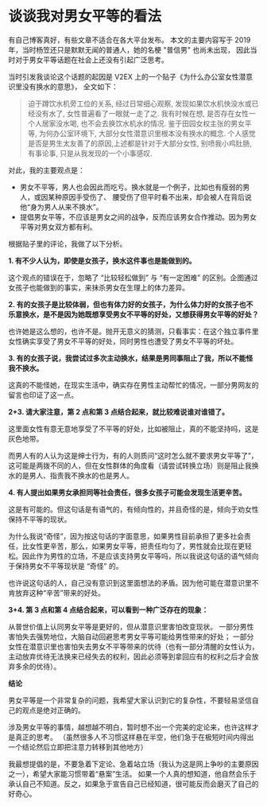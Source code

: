 # 谈谈我对男女平等的看法

有自己博客真好，有些文章不适合在各大平台发布。 本文的主要内容写于 2019 年，当时杨笠还只是默默无闻的普通人，她的名梗 "普信男" 也尚未出现， 因此当时对于男女平等话题在社会上还没有引起广泛思考。

当时引发我谈论这个话题的起因是 V2EX 上的一个贴子《为什么办公室女性潜意识里没有换水的意思》， 全文如下：

> 迫于蹲饮水机旁工位的关系, 经过日常细心观察, 发现如果饮水机快没水或已经没有水了, 女性普遍看了一眼就一走了之. 我有时候在想, 是否存在女性一个人居家没水喝, 也不会去换饮水机水的情况. 鉴于田园女权主张的男女平等, 为何办公室环境下, 大部分女性潜意识里根本没有换水的概念. 个人感觉是否是男生太友善了的原因,上述都是针对于大部分女性, 别喷我小鸡肚肠, 有事论事, 只是从我发现的一个小事感叹. 

对此，我的主要观点是：

- 男女不平等，男人也会因此而吃亏。换水就是一个例子，比如也有瘦弱的男人，或因某种原因手受伤了、 腰受伤了但平时看不出来，却会被人在背后说他“身为男人从来不换水”。
- 提倡男女平等，不应该是男女之间的战争，反而应该男女合作推动。因为男女平等对男女双方都有利。

根据贴子里的评论，我做了以下分析。

**1. 有不少人认为，即使是女孩子，换水这件事也是能做到的。**

这个观点的错误在于，忽略了 “比较轻松做到” 与 “有一定困难” 的区别。企图通过女孩子也能做到的事实，来抹杀男女在生理上的体力差异。

**2. 有的女孩子是比较体弱，但也有体力好的女孩子，为什么体力好的女孩子也不乐意换水，是不是因为她既想享受男女不平等的好处，又想获得男女平等的好处？**

也许她是这么想的，也许不是。抛开无意义的猜测，只看事实：在这个独立事件里女性确实享受了男女不平等的好处，同时男性也遭受了男女不平等的坏处。

**3. 有的女孩子说，我尝试过多次主动换水，结果是男同事阻止了我，所以不能怪我不换水。**

这真的不能怪她，在现实生活中，确实存在男性主动帮忙的情况，一部分男网友的留言也印证了这一点。

**2+3. 请大家注意，第 2 点和第 3 点结合起来，就比较难说谁对谁错了。**

这里面女性有意无意地享受了不平等的好处，比如被阻止，真的不能坚持吗，这是灰色地带。

而男人有的人认为这是绅士行为，有的人则质问“这时怎么就不要求男女平等了”，这可能是两拨不同的人，但在女性群体的角度看（请尝试转换立场）则是阻止我换水的是男人、指责我不换水的也是男人。

**4. 有人提出如果男女承担同等社会责任，很多女孩子可能会发现生活更辛苦。**

这是有可能的。但这句话是有语气的，有倾向性的，并且奇怪的是，倾向于劝女性保持不平等的现状。

为什么我说“奇怪”，因为按这句话的字面意思，如果男性目前承担了更多社会责任，比女性更辛苦，那么，如果男女平等，把责任均匀了，男性就会比现在更轻松。因此作为男性的立场，不是应该支持男女平等吗，所以我说这句话的语气倾向于保持男女不平等现状是 “奇怪” 的。

也许说这句话的人，自己没有意识到这里面想法的矛盾。因为他可能在潜意识里不肯放弃这种“辛苦”带来的好处。

**3+4. 第 3 点和第 4 点结合起来，可以看到一种广泛存在的现象：**

从普世价值上认同男女平等是更好的，但从潜意识里害怕改变现状。 一部分男性害怕失去强势地位，大脑自动回避思考男女平等可能给男性带来的好处； 一部分女性在潜意识里也害怕失去男女不平等带来的优待（也有一部分清醒的女性认为， 主动放弃优待无法换来已经失去的权利，因此必须等到拿回应有的权利之后才会放弃多余的优待）。

**结论**

男女平等是一个非常复杂的问题，我希望大家认识到它的复杂性，不要轻易坚信自己的观点是绝对正确的。

涉及男女平等的事情，越想越不明白，暂时想不出一个完美的定论来，也许这样才是真正的思考。 （虽然很多人不习惯这样悬在半空，他们急于在极短时间内得出一个结论然后立即把注意力转移到其他地方）

我最想提倡的是，不要急着下定论、急着站立场（我认为这是网上争吵的主要原因之一），希望大家能习惯带着“悬案”生活。 如果一个人真的想知道，他自然会乐于承认自己不知道。反之，如果急于宣告自己已经知道，很可能反而会磨灭了自己的好奇心。
